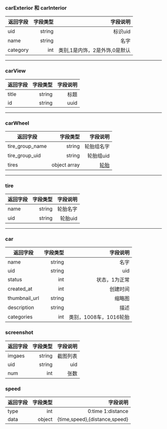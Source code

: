 ### carExterior 和 carInterior
返回字段        | 字段类型 |字段说明 | 
--------------|-----:| ----:|
uid   | string |标识uid |
name   | string |名字 |
category   | int |类别,1是内饰，2是外饰,0是默认 |

---------------
### carView
返回字段        | 字段类型 |字段说明 | 
--------------|-----:| ----:|
title   | string |标题 |
id   | string |uuid |

------------
### carWheel
返回字段        | 字段类型 |字段说明 | 
--------------|-----:| ----:|
tire_group_name   | string |轮胎组名字 |
tire_group_uid   | string |轮胎组uid |
tires   | object array |[轮胎](http://git.gizmotech.cn/Gizmo/gizmohub/wikis/structs#tire) |

-----------

### tire
返回字段        | 字段类型 |字段说明 | 
--------------|-----:| ----:|
name   | string |轮胎名字 |
uid   | string |轮胎uid |

---------------

### car
返回字段        | 字段类型 |字段说明 | 
--------------|-----:| ----:|
name   | string | 名字|
uid   | string |uid |
status   | int |状态，1为正常 |
created_at| int |创建时间 |
thumbnail_url|string|缩略图|
description|string|描述|
categories|int|类别，1008车，1016轮胎

### screenshot
返回字段        | 字段类型 |字段说明 | 
--------------|-----:| ----:|
imgaes   | string |截图列表|
uid   | string |uid |
num   | int |张数 |

### speed
返回字段        | 字段类型 |字段说明 | 
--------------|-----:| ----:|
type   |int |0:time 1:distance|
data   | object |{time,speed},{distance,speed}|

